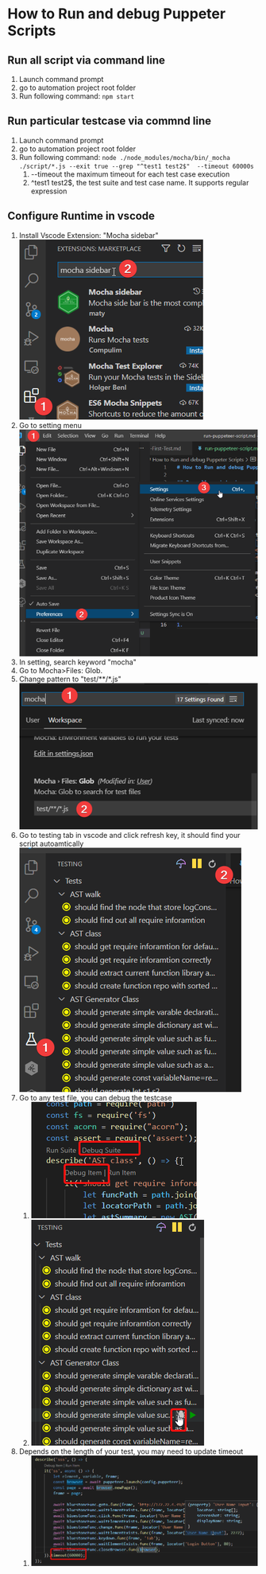 # How to Run and debug Puppeter Scripts

## Run all script via command line
1. Launch command prompt
2. go to automation project root folder
3. Run following command: ``npm start``

## Run particular testcase via commnd line
1. Launch command prompt
2. go to automation project root folder
3. Run following command: ``node ./node_modules/mocha/bin/_mocha ./script/*.js --exit true --grep "^test1 test2$"  --timeout 60000s``
   1. --timeout the maximum timeout for each test case execution
   2. ^test1 test2$, the test suite and test case name. It supports regular expression

## Configure Runtime in vscode
1. Install Vscode Extension: "Mocha sidebar" ![](pic/install-mocha-sidebar.png)
2. Go to setting menu ![](pic/vscode-setting-menu.png)
3. In setting, search keyword "mocha"
4. Go to Mocha>Files: Glob.
5. Change pattern to "test/**/*.js"
   ![](pic/set-mocha-sidebar-global-search.png)
6.  Go to testing tab in vscode and click refresh key, it should find your script autoamtically
   ![](pic/refresh-mocha-side-bar.png)
7. Go to any test file, you can debug the testcase
   1. ![](pic/debug-1.png)
   2. ![](pic/debug-2.png)
8. Depends on the length of your test, you may need to update timeout
   1. ![](pic/update-time-out-mocha.png)